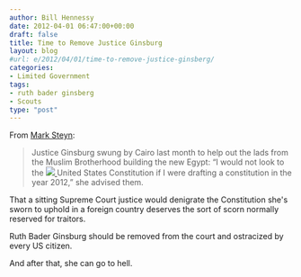 ```yaml
---
author: Bill Hennessy
date: 2012-04-01 06:47:00+00:00
draft: false
title: Time to Remove Justice Ginsburg
layout: blog
#url: e/2012/04/01/time-to-remove-justice-ginsberg/
categories:
- Limited Government
tags:
- ruth bader ginsberg
- Scouts
type: "post"
---
```


From [Mark Steyn](https://www.nationalreview.com/articles/294947/swingin-kennedy-mark-steyn):



> Justice Ginsburg swung by Cairo last month to help out the lads from the Muslim Brotherhood building the new Egypt: “I would not look to the [![](https://hennessysview.com/wp-content/uploads/2012/03/ginsburg1-150x150.jpg)
](https://hennessysview.com/wp-content/uploads/2012/03/ginsburg1.jpg)United States Constitution if I were drafting a constitution in the year 2012,” she advised them.



That a sitting Supreme Court justice would denigrate the Constitution she's sworn to uphold in a foreign country deserves the sort of scorn normally reserved for traitors.

Ruth Bader Ginsburg should be removed from the court and ostracized by every US citizen.

And after that, she can go to hell.
